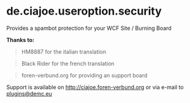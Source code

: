 de.ciajoe.useroption.security
=============================

Provides a spambot protection for your WCF Site / Burning Board

**Thanks to:**

>HM8887 for the italian translation 

>Black Rider for the french translation

>foren-verbund.org for providing an support board

Support is available on http://ciajoe.foren-verbund.org or via e-mail to plugins@demc.eu
